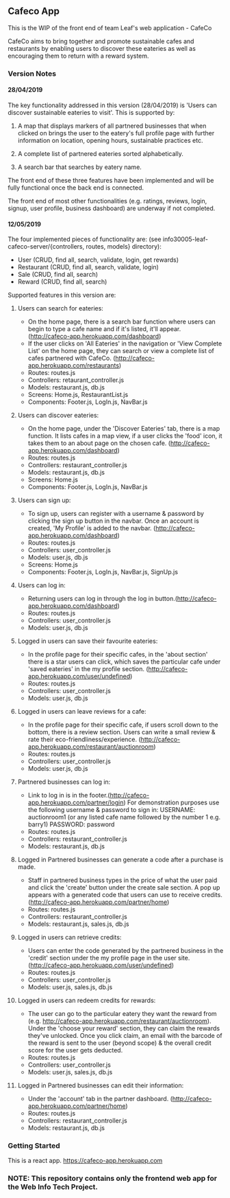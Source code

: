 

## Cafeco App

This is the WIP of the front end of team Leaf's web application - CafeCo

CafeCo aims to bring together and promote sustainable cafes and restaurants by enabling users to discover these eateries as well as encouraging them to return with a reward system.

### Version Notes
#### 28/04/2019
The key functionality addressed in this version (28/04/2019) is 'Users can discover sustainable eateries to visit'.
This is supported by:

1. A map that displays markers of all partnered businesses that when clicked on brings the user to the eatery's full profile page with further information on location, opening hours, sustainable practices etc.

2. A complete list of partnered eateries sorted alphabetically.

3. A search bar that searches by eatery name.

The front end of these three features have been implemented and will be fully functional once the back end is connected.

The front end of most other functionalities (e.g. ratings, reviews, login, signup, user profile, business dashboard) are underway if not completed. 


#### 12/05/2019
The four implemented pieces of functionality are:
(see info30005-leaf-cafeco-server/{controllers, routes, models} directory):
* User (CRUD, find all, search, validate, login, get rewards)
* Restaurant (CRUD, find all, search, validate, login)
* Sale (CRUD, find all, search)
* Reward (CRUD, find all, search)


Supported features in this version are:
1. Users can search for eateries:
	- On the home page, there is a search bar function where users can begin to type a cafe name and if it's listed, it'll appear. (http://cafeco-app.herokuapp.com/dashboard)
	- If the user clicks on 'All Eateries' in the navigation or 'View Complete List' on the home page, they can search or view a complete list of cafes partnered with CafeCo. (http://cafeco-app.herokuapp.com/restaurants)
	- Routes: routes.js
	- Controllers: retaurant_controller.js
	- Models: restaurant.js, db.js
	- Screens: Home.js, RestaurantList.js
	- Components: Footer.js, LogIn.js, NavBar.js

2. Users can discover eateries:
	- On the home page, under the 'Discover Eateries' tab, there is a map function. It lists cafes in a map view, if a user clicks the 'food' icon, it takes them to an about page on the chosen cafe. (http://cafeco-app.herokuapp.com/dashboard)
	- Routes: routes.js
	- Controllers: restaurant_controller.js
	- Models: restaurant.js, db.js
	- Screens: Home.js
	- Components: Footer.js, LogIn.js, NavBar.js

3. Users can sign up:
	- To sign up, users can register with a username & password by clicking the sign up button in the navbar. Once an account is created, 'My Profile' is added to the navbar. (http://cafeco-app.herokuapp.com/dashboard)
	- Routes: routes.js
	- Controllers: user_controller.js
	- Models: user.js, db.js
	- Screens: Home.js
	- Components: Footer.js, LogIn.js, NavBar.js, SignUp.js

4. Users can log in:
	- Returning users can log in through the log in button.(http://cafeco-app.herokuapp.com/dashboard)
	- Routes: routes.js
	- Controllers: user_controller.js
	- Models: user.js, db.js

5. Logged in users can save their favourite eateries:
	- In the profile page for their specific cafes, in the 'about section' there is a star users can click, which saves the particular cafe under 'saved eateries' in the my profile section. (http://cafeco-app.herokuapp.com/user/undefined)
	- Routes: routes.js
	- Controllers: user_controller.js
	- Models: user.js, db.js

6. Logged in users can leave reviews for a cafe:
	- In the profile page for their specific cafe, if users scroll down to the bottom, there is a review section. Users can write a small review & rate their eco-friendliness/experience. (http://cafeco-app.herokuapp.com/restaurant/auctionroom)
	- Routes: routes.js
	- Controllers: user_controller.js
	- Models: user.js, db.js

7. Partnered businesses can log in:
	- Link to log in is in the footer.(http://cafeco-app.herokuapp.com/partner/login)
	For demonstration purposes use the following username & password to sign in: 
		USERNAME: auctionroom1 (or any listed cafe name followed by the number 1 e.g. barry1)
		PASSWORD: password
	- Routes: routes.js
	- Controllers: restaurant_controller.js
	- Models: restaurant.js, db.js

8. Logged in Partnered businesses can generate a code after a purchase is made. 
	- Staff in partnered business types in the price of what the user paid and click the 'create' button under the create sale section. A pop up appears with a generated code that users can use to receive credits.(http://cafeco-app.herokuapp.com/partner/home)
	- Routes: routes.js
	- Controllers: restaurant_controller.js
	- Models: restaurant.js, sales.js, db.js
	
10. Logged in users can retrieve credits:
	- Users can enter the code generated by the partnered business in the 'credit' section under the my profile page in the user site. (http://cafeco-app.herokuapp.com/user/undefined)
	- Routes: routes.js
	- Controllers: user_controller.js
	- Models: user.js, sales.js, db.js

11. Logged in users can redeem credits for rewards:
	- The user can go to the particular eatery they want the reward from (e.g. http://cafeco-app.herokuapp.com/restaurant/auctionroom). Under the 'choose your reward' section, they can claim the rewards they've unlocked. Once you click claim, an email with the barcode of the reward is sent to the user (beyond scope) & the overall credit score for the user gets deducted.
	- Routes: routes.js
	- Controllers: user_controller.js
	- Models: user.js, sales.js, db.js

12. Logged in Partnered businesses can edit their information:
	- Under the 'account' tab in the partner dashboard. (http://cafeco-app.herokuapp.com/partner/home)
	- Routes: routes.js
	- Controllers: restaurant_controller.js
	- Models: restaurant.js, db.js


### Getting Started
This is a react app. https://cafeco-app.herokuapp.com


### NOTE: This repository contains only the frontend web app for the Web Info Tech Project. 

